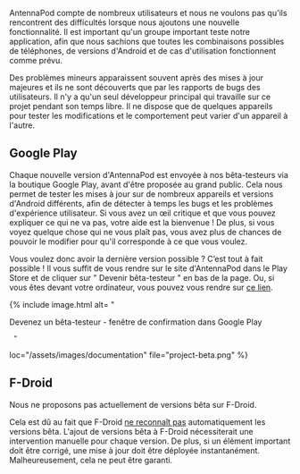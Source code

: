 AntennaPod compte de nombreux utilisateurs et nous ne voulons pas qu'ils
rencontrent des difficultés lorsque nous ajoutons une nouvelle fonctionnalité.
Il est important qu'un groupe important teste notre application, afin que nous
sachions que toutes les combinaisons possibles de téléphones, de versions
d'Android et de cas d'utilisation fonctionnent comme prévu.

Des problèmes mineurs apparaissent souvent après des mises à jour majeures et
ils ne sont découverts que par les rapports de bugs des utilisateurs. Il n'y a
qu'un seul développeur principal qui travaille sur ce projet pendant son temps
libre. Il ne dispose que de quelques appareils pour tester les modifications et
le comportement peut varier d'un appareil à l'autre.

## Google Play

Chaque nouvelle version d'AntennaPod est envoyée à nos bêta-testeurs via la
boutique Google Play, avant d'être proposée au grand public. Cela nous permet de
tester les mises à jour sur de nombreux appareils et versions d'Android
différents, afin de détecter à temps les bugs et les problèmes d'expérience
utilisateur. Si vous avez un œil critique et que vous pouvez expliquer ce qui ne
va pas, votre aide est la bienvenue ! De plus, si vous voyez quelque chose qui
ne vous plaît pas, vous avez plus de chances de pouvoir le modifier pour qu'il
corresponde à ce que vous voulez.

Vous voulez donc avoir la dernière version possible ? C’est tout à fait possible
! Il vous suffit de vous rendre sur le site d'AntennaPod dans le Play Store et
de cliquer sur " Devenir bêta-testeur " en bas de la page. Ou, si vous êtes
devant votre ordinateur, vous pouvez vous rendre sur [ce lien](https://play.google.com/apps/testing/de.danoeh.antennapod).

{% include image.html alt= "

Devenez un bêta-testeur - fenêtre de confirmation dans Google Play

     "

loc="/assets/images/documentation" file="project-beta.png" %}

## F-Droid

Nous ne proposons pas actuellement de versions bêta sur F-Droid.

Cela est dû au fait que F-Droid [ne reconnaît pas](https://gitlab.com/fdroid/fdroidserver/-/issues/161)
automatiquement les versions bêta. L'ajout de versions bêta à F-Droid
nécessiterait une intervention manuelle pour chaque version. De plus, si un
élément important doit être corrigé, une mise à jour doit être déployée
instantanément. Malheureusement, cela ne peut être garanti.
